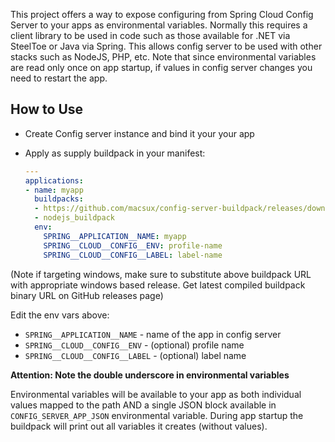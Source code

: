 This project offers a way to expose configuring from Spring Cloud Config Server to your apps as environmental variables. Normally this requires a client library to be used in code such as those available for .NET via SteelToe or Java via Spring. This allows config server to be used with other stacks such as NodeJS, PHP, etc. Note that since environmental variables are read only once on app startup, if values in config server changes you need to restart the app.

## How to Use

- Create Config server instance and bind it your your app

- Apply as supply buildpack in your manifest:

  ```yaml
  ---
  applications:
  - name: myapp
    buildpacks: 
    - https://github.com/macsux/config-server-buildpack/releases/download/v0.1.0/ConfigServerBuildpack-linux-x64-0.1.0.zip
    - nodejs_buildpack
    env:
      SPRING__APPLICATION__NAME: myapp
      SPRING__CLOUD__CONFIG__ENV: profile-name
      SPRING__CLOUD__CONFIG__LABEL: label-name
  ```

(Note if targeting windows, make sure to substitute above buildpack URL with appropriate windows based release. Get latest compiled buildpack binary URL on GitHub releases page)

Edit the env vars above:

* `SPRING__APPLICATION__NAME` - name of the app in config server
* `SPRING__CLOUD__CONFIG__ENV` - (optional) profile name
* `SPRING__CLOUD__CONFIG__LABEL` - (optional) label name

**Attention: Note the double underscore in environmental variables**

Environmental variables will be available to your app as both individual values mapped to the path AND a single JSON block available in `CONFIG_SERVER_APP_JSON` environmental variable. During app startup the buildpack will print out all variables it creates (without values).